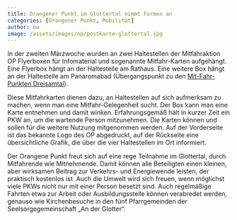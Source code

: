 ```yaml
---
title: Orangener Punkt im Glottertal nimmt Formen an
categories: [Orangener Punkt, Mobilität]
author: bw
image: /assets/images/op/postkarte-glottertal.jpg
---
```


In der zweiten Märzwoche wurden an zwei Haltestellen der Mitfahraktion OP Flyerboxen für Infomaterial und sogenannte Mitfahr-Karten aufgehängt. Eine Flyerbox hängt an der Haltestelle am Rathaus. Eine weitere Box hängt an der Haltestelle am Panaromabad (Übergangspunkt zu den [Mit-Fahr-Punkten Dreisamtal](https://www.mit-fahr-punkt.de/mitfahrpunkt)).

Diese Mitfahrkarten dienen dazu, an Haltestellen auf sich aufmerksam zu machen, wenn man eine Mitfahr-Gelegenheit sucht. Der Box kann man eine Karte entnehmen und damit winken. Erfahrungsgemäß hält in kurzer Zeit ein PKW an, um die wartende Person mitzunehmen. Die Karten können und sollen für die weitere Nutzung mitgenommen werden. Auf der Vorderseite ist das bekannte Logo des OP abgedruckt, auf der Rückseite eine übersichtliche Grafik, die über die vier Haltestellen im Ort informiert.

Der Orangene Punkt freut sich auf eine rege Teilnahme im Glottertal, durch Mitfahrende wie Mitnehmende. Damit können alle Beteiligten einen kleinen, aber wirksamen Beitrag zur Verkehrs- und Energiewende leisten, der praktisch kostenlos ist. Auch die Umwelt wird sich freuen, wenn möglichst viele PKWs nicht nur mit einer Person besetzt sind. Auch regelmäßige Fahrten etwa zur Arbeit oder Ausbildungsstelle können verabredet werden, genauso wie Kirchenbesuche in den fünf Pfarrgemeinden der Seelsorgegemeinschaft „An der Glotter“.
